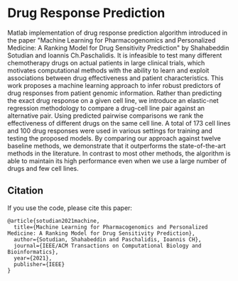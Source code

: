 # Drug Response Prediction
Matlab implementation of drug response prediction algorithm introduced in the paper "Machine Learning for Pharmacogenomics and
Personalized Medicine: A Ranking Model for  Drug Sensitivity Prediction" by Shahabeddin Sotudian  and Ioannis Ch.Paschalidis.
It is infeasible to test many different chemotherapy drugs on actual patients in large clinical trials, which motivates computational methods with the ability to learn and exploit associations between drug effectiveness and patient characteristics. This work proposes a machine learning approach to infer robust predictors of drug responses from patient genomic information. Rather than predicting the exact drug response on a given cell line, we introduce an elastic-net regression methodology to compare a drug-cell line pair against an alternative pair. Using predicted pairwise comparisons we rank the effectiveness of different drugs on the same cell line. A total of 173 cell lines and 100 drug responses were used in various settings for training and testing the proposed models. By comparing our approach against twelve baseline methods, we demonstrate that it outperforms the state-of-the-art methods in the literature. In contrast to most other methods, the algorithm is able to maintain its high performance even when we use a large number of drugs and few cell lines.

 
 
## Citation

If you use the code, please cite this paper:

```text
@article{sotudian2021machine,
  title={Machine Learning for Pharmacogenomics and Personalized Medicine: A Ranking Model for Drug Sensitivity Prediction},
  author={Sotudian, Shahabeddin and Paschalidis, Ioannis CH},
  journal={IEEE/ACM Transactions on Computational Biology and Bioinformatics},
  year={2021},
  publisher={IEEE}
}
```
